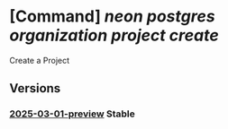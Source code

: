 # [Command] _neon postgres organization project create_

Create a Project

## Versions

### [2025-03-01-preview](/Resources/mgmt-plane/L3N1YnNjcmlwdGlvbnMve30vcmVzb3VyY2Vncm91cHMve30vcHJvdmlkZXJzL25lb24ucG9zdGdyZXMvb3JnYW5pemF0aW9ucy97fS9wcm9qZWN0cy97fQ==/2025-03-01-preview.xml) **Stable**

<!-- mgmt-plane /subscriptions/{}/resourcegroups/{}/providers/neon.postgres/organizations/{}/projects/{} 2025-03-01-preview -->
